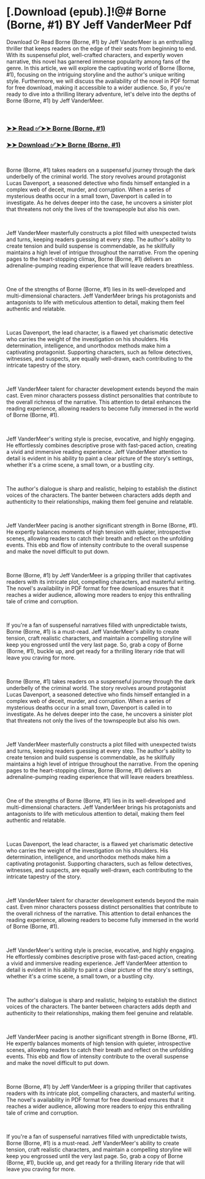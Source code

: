 # [.Download (epub).]!@# Borne (Borne, #1) BY Jeff VanderMeer Pdf

<p>Download Or Read Borne (Borne, #1) by Jeff VanderMeer is an enthralling thriller that keeps readers on the edge of their seats from beginning to end. With its suspenseful plot, well-crafted characters, and expertly woven narrative, this novel has garnered immense popularity among fans of the genre. In this article, we will explore the captivating world of Borne (Borne, #1), focusing on the intriguing storyline and the author's unique writing style. Furthermore, we will discuss the availability of the novel in PDF format for free download, making it accessible to a wider audience. So, if you're ready to dive into a thrilling literary adventure, let's delve into the depths of Borne (Borne, #1) by Jeff VanderMeer.</p>
<p>&nbsp;</p>

### [➤➤ Read ✅➤➤ Borne (Borne, #1)](https://thehelpfulbooks.blogspot.com/id/31451186)

### [➤➤ Download ✅➤➤ Borne (Borne, #1)](https://thehelpfulbooks.blogspot.com/id/31451186)

<p>&nbsp;</p>
<p>Borne (Borne, #1) takes readers on a suspenseful journey through the dark underbelly of the criminal world. The story revolves around protagonist Lucas Davenport, a seasoned detective who finds himself entangled in a complex web of deceit, murder, and corruption. When a series of mysterious deaths occur in a small town, Davenport is called in to investigate. As he delves deeper into the case, he uncovers a sinister plot that threatens not only the lives of the townspeople but also his own.</p>
<p>&nbsp;</p>
<p>Jeff VanderMeer masterfully constructs a plot filled with unexpected twists and turns, keeping readers guessing at every step. The author's ability to create tension and build suspense is commendable, as he skillfully maintains a high level of intrigue throughout the narrative. From the opening pages to the heart-stopping climax, Borne (Borne, #1) delivers an adrenaline-pumping reading experience that will leave readers breathless.</p>
<p>&nbsp;</p>
<p>One of the strengths of Borne (Borne, #1) lies in its well-developed and multi-dimensional characters. Jeff VanderMeer brings his protagonists and antagonists to life with meticulous attention to detail, making them feel authentic and relatable.</p>
<p>&nbsp;</p>
<p>Lucas Davenport, the lead character, is a flawed yet charismatic detective who carries the weight of the investigation on his shoulders. His determination, intelligence, and unorthodox methods make him a captivating protagonist. Supporting characters, such as fellow detectives, witnesses, and suspects, are equally well-drawn, each contributing to the intricate tapestry of the story.</p>
<p>&nbsp;</p>
<p>Jeff VanderMeer talent for character development extends beyond the main cast. Even minor characters possess distinct personalities that contribute to the overall richness of the narrative. This attention to detail enhances the reading experience, allowing readers to become fully immersed in the world of Borne (Borne, #1).</p>
<p>&nbsp;</p>
<p>Jeff VanderMeer's writing style is precise, evocative, and highly engaging. He effortlessly combines descriptive prose with fast-paced action, creating a vivid and immersive reading experience. Jeff VanderMeer attention to detail is evident in his ability to paint a clear picture of the story's settings, whether it's a crime scene, a small town, or a bustling city.</p>
<p>&nbsp;</p>
<p>The author's dialogue is sharp and realistic, helping to establish the distinct voices of the characters. The banter between characters adds depth and authenticity to their relationships, making them feel genuine and relatable.</p>
<p>&nbsp;</p>
<p>Jeff VanderMeer pacing is another significant strength in Borne (Borne, #1). He expertly balances moments of high tension with quieter, introspective scenes, allowing readers to catch their breath and reflect on the unfolding events. This ebb and flow of intensity contribute to the overall suspense and make the novel difficult to put down.</p>
<p>&nbsp;</p>
<p>Borne (Borne, #1) by Jeff VanderMeer is a gripping thriller that captivates readers with its intricate plot, compelling characters, and masterful writing. The novel's availability in PDF format for free download ensures that it reaches a wider audience, allowing more readers to enjoy this enthralling tale of crime and corruption.</p>
<p>&nbsp;</p>
<p>If you're a fan of suspenseful narratives filled with unpredictable twists, Borne (Borne, #1) is a must-read. Jeff VanderMeer's ability to create tension, craft realistic characters, and maintain a compelling storyline will keep you engrossed until the very last page. So, grab a copy of Borne (Borne, #1), buckle up, and get ready for a thrilling literary ride that will leave you craving for more.</p>
<p>&nbsp;</p>
<p>Borne (Borne, #1) takes readers on a suspenseful journey through the dark underbelly of the criminal world. The story revolves around protagonist Lucas Davenport, a seasoned detective who finds himself entangled in a complex web of deceit, murder, and corruption. When a series of mysterious deaths occur in a small town, Davenport is called in to investigate. As he delves deeper into the case, he uncovers a sinister plot that threatens not only the lives of the townspeople but also his own.</p>
<p>&nbsp;</p>
<p>Jeff VanderMeer masterfully constructs a plot filled with unexpected twists and turns, keeping readers guessing at every step. The author's ability to create tension and build suspense is commendable, as he skillfully maintains a high level of intrigue throughout the narrative. From the opening pages to the heart-stopping climax, Borne (Borne, #1) delivers an adrenaline-pumping reading experience that will leave readers breathless.</p>
<p>&nbsp;</p>
<p>One of the strengths of Borne (Borne, #1) lies in its well-developed and multi-dimensional characters. Jeff VanderMeer brings his protagonists and antagonists to life with meticulous attention to detail, making them feel authentic and relatable.</p>
<p>&nbsp;</p>
<p>Lucas Davenport, the lead character, is a flawed yet charismatic detective who carries the weight of the investigation on his shoulders. His determination, intelligence, and unorthodox methods make him a captivating protagonist. Supporting characters, such as fellow detectives, witnesses, and suspects, are equally well-drawn, each contributing to the intricate tapestry of the story.</p>
<p>&nbsp;</p>
<p>Jeff VanderMeer talent for character development extends beyond the main cast. Even minor characters possess distinct personalities that contribute to the overall richness of the narrative. This attention to detail enhances the reading experience, allowing readers to become fully immersed in the world of Borne (Borne, #1).</p>
<p>&nbsp;</p>
<p>Jeff VanderMeer's writing style is precise, evocative, and highly engaging. He effortlessly combines descriptive prose with fast-paced action, creating a vivid and immersive reading experience. Jeff VanderMeer attention to detail is evident in his ability to paint a clear picture of the story's settings, whether it's a crime scene, a small town, or a bustling city.</p>
<p>&nbsp;</p>
<p>The author's dialogue is sharp and realistic, helping to establish the distinct voices of the characters. The banter between characters adds depth and authenticity to their relationships, making them feel genuine and relatable.</p>
<p>&nbsp;</p>
<p>Jeff VanderMeer pacing is another significant strength in Borne (Borne, #1). He expertly balances moments of high tension with quieter, introspective scenes, allowing readers to catch their breath and reflect on the unfolding events. This ebb and flow of intensity contribute to the overall suspense and make the novel difficult to put down.</p>
<p>&nbsp;</p>
<p>Borne (Borne, #1) by Jeff VanderMeer is a gripping thriller that captivates readers with its intricate plot, compelling characters, and masterful writing. The novel's availability in PDF format for free download ensures that it reaches a wider audience, allowing more readers to enjoy this enthralling tale of crime and corruption.</p>
<p>&nbsp;</p>
<p>If you're a fan of suspenseful narratives filled with unpredictable twists, Borne (Borne, #1) is a must-read. Jeff VanderMeer's ability to create tension, craft realistic characters, and maintain a compelling storyline will keep you engrossed until the very last page. So, grab a copy of Borne (Borne, #1), buckle up, and get ready for a thrilling literary ride that will leave you craving for more.</p>
<p>&nbsp;</p>

